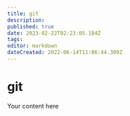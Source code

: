 ```yaml
---
title: git
description: 
published: true
date: 2023-02-22T02:23:05.184Z
tags: 
editor: markdown
dateCreated: 2022-06-14T11:06:44.309Z
---
```


# git
Your content here